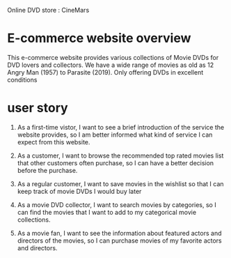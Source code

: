 Online DVD store : CineMars

# E-commerce website overview

This e-commerce website provides various collections of Movie DVDs for DVD lovers and collectors.
We have a wide range of movies as old as 12 Angry Man (1957) to Parasite (2019). 
Only offering DVDs in excellent conditions


# user story 

1. As a first-time vistor, I want to see a brief introduction of the service the website provides, so I am better informed what kind of service I can expect from this website.

2. As a customer, I want to browse the recommended top rated movies list that other customers often purchase, so I can have a better decision before the purchase.

3. As a regular customer, I want to save movies in the wishlist so that I can keep track of movie DVDs I would buy later

4. As a movie DVD collector, I want to search movies by categories, so I can find the movies that I want to add to my categorical movie collections.

5. As a movie fan, I want to see the information about featured actors and directors of the movies, so I can purchase movies of my favorite actors and directors.

